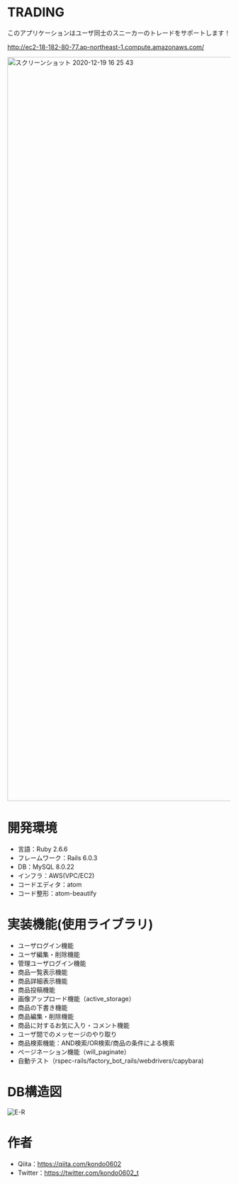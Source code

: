 # TRADING

このアプリケーションはユーザ同士のスニーカーのトレードをサポートします！

http://ec2-18-182-80-77.ap-northeast-1.compute.amazonaws.com/

<img width="1680" alt="スクリーンショット 2020-12-19 16 25 43" src="https://user-images.githubusercontent.com/73473550/102683918-9962c480-4217-11eb-9a0e-4b3cde97e1fb.png">


# 開発環境
- 言語：Ruby 2.6.6
- フレームワーク：Rails 6.0.3
- DB：MySQL 8.0.22
- インフラ：AWS(VPC/EC2)
- コードエディタ：atom
- コード整形：atom-beautify

# 実装機能(使用ライブラリ)
- ユーザログイン機能
- ユーザ編集・削除機能
- 管理ユーザログイン機能
- 商品一覧表示機能
- 商品詳細表示機能
- 商品投稿機能
- 画像アップロード機能（active_storage）
- 商品の下書き機能
- 商品編集・削除機能
- 商品に対するお気に入り・コメント機能
- ユーザ間でのメッセージのやり取り
- 商品検索機能：AND検索/OR検索/商品の条件による検索
- ページネーション機能（will_paginate）
- 自動テスト（rspec-rails/factory_bot_rails/webdrivers/capybara)


# DB構造図
![E-R](https://user-images.githubusercontent.com/73473550/102683720-653ad400-4216-11eb-9fcc-d30b13072d8f.png)

# 作者
- Qiita：https://qiita.com/kondo0602
- Twitter：https://twitter.com/kondo0602_t
